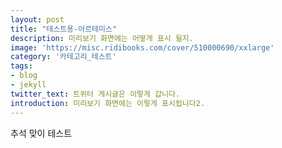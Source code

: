 ```yaml
---
layout: post
title: "테스트용-아르테미스"
description: 미리보기 화면에는 어떻게 표시 될지.
image: 'https://misc.ridibooks.com/cover/510000690/xxlarge'
category: '카테고리_테스트'
tags:
- blog
- jekyll
twitter_text: 트위터 게시글은 이렇게 갑니다.
introduction: 미리보기 화면에는 이렇게 표시됩니다2.
---
```

 
추석 맞이 테스트
